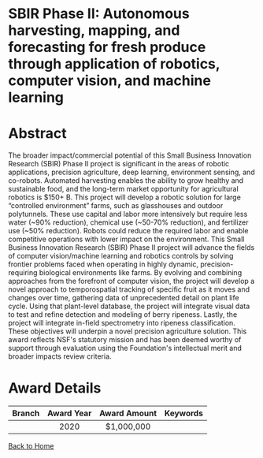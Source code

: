 
SBIR Phase II: Autonomous harvesting, mapping, and forecasting for fresh produce through application of robotics, computer vision, and machine learning
=======================================================================================================================================================

# Abstract


The broader impact/commercial potential of this Small Business Innovation Research (SBIR) Phase II project is significant in the areas of robotic applications, precision agriculture, deep learning, environment sensing, and co-robots. Automated harvesting enables the ability to grow healthy and sustainable food, and the long-term market opportunity for agricultural robotics is $150+ B. This project will develop a robotic solution for large “controlled environment” farms, such as glasshouses and outdoor polytunnels. These use capital and labor more intensively but require less water (~90% reduction), chemical use (~50-70% reduction), and fertilizer use (~50% reduction). Robots could reduce the required labor and enable competitive operations with lower impact on the environment. This Small Business Innovation Research (SBIR) Phase II project will advance the fields of computer vision/machine learning and robotics controls by solving frontier problems faced when operating in highly dynamic, precision-requiring biological environments like farms. By evolving and combining approaches from the forefront of computer vision, the project will develop a novel approach to temporospatial tracking of specific fruit as it moves and changes over time, gathering data of unprecedented detail on plant life cycle. Using that plant-level database, the project will integrate visual data to test and refine detection and modeling of berry ripeness. Lastly, the project will integrate in-field spectrometry into ripeness classification. These objectives will underpin a novel precision agriculture solution. This award reflects NSF's statutory mission and has been deemed worthy of support through evaluation using the Foundation's intellectual merit and broader impacts review criteria.  

# Award Details

|Branch|Award Year|Award Amount|Keywords|
| :---: | :---: | :---: | :---: |
||2020|$1,000,000||
  
  


[Back to Home](https://github.com/chrischow/dod_sbir_awards#646)